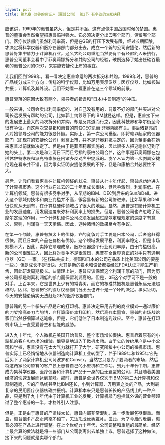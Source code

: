 ```yaml
---
layout: post
title: 第九章 硅谷的见证人（惠普公司） 第2节 有争议的生死抉择 
---
```

应该讲，1999年的惠普虽然大，但是并不强。这有点像中国战国时候的楚国。惠普的董事会当然希望把惠普搞得强大。它必须决定分出去哪个部门，保留哪个部门。医疗仪器部门虽然利润率高，但是在GE的打压下发展有限，经过长期酝酿，才决定将科学仪器和医疗仪器部门都分出去，成立一个新的公司安捷伦，然后新的惠普好集中精力于计算机行业。这么大的公司重组当然要有个有经验的人来执行，惠普公司董事会看中了菲奥莉娜拆分和并购公司的经验，破例选择了她出任硅谷最老的惠普公司的CEO，来实施安捷伦上市的事宜。

让我们回到1999年，看一看决定惠普命运的两次拆分和并购。1999年时，惠普的产品线分成三个方向：传统的科学仪器，比如万用表示波器；医疗仪器，比如核磁共振；计算机及其外设。我们不妨看一看惠普在这三个领域的前景。

惠普衰落的原因大致有两个，领导者的错误和“日本/中国制造”的冲击。

一般来讲，公司会卖出利润率低的、对自己没有用的，前景不好的部门并买进对公司长远发展有帮助的公司，比如郭士纳领导下的IBM就是这样。但是，惠普接下来的发展史上最大的两次拆分和并购，却是反其道而行之，因此科技界和华尔街至今很有争议。而这两次交易都和惠普的前任CEO凯丽·菲奥莉娜有关。事后诸葛亮的人对她领导公司的能力很是怀疑。实际上，第一次公司重组，即将赖以起家的仪器部门（即现在的安捷伦公司）剥离上市，并不是菲奥莉娜决定的，因为董事会在她来惠普以前就做决定了。但是由于是菲奥莉娜实施的，因此很多人把这笔帐记到了她的头上。第二次是和江河日下而且亏损的康柏公司合并，这件事是菲奥莉娜在包括休伊特家族和派克特家族在内诸多反对声中促成的。我个人认为第一次剥离安捷伦现在看来并不错，因为事实证明安捷伦发展的不好，但是和康柏合并必要性不大。

最后，让我们看看惠普在计算机领域的状况。惠普从七十年代起，惠普成功地进入了计算机市场。这个行业在过去的二十年里成长很快，但竞争激烈，利润率低。在计算机领域，惠普有很多竞争对手，从早期的IBM、DEC到后来的Sun和Dell。进入这个领域的技术和商业门槛并不高，很容易有新的公司挤进来。比如苹果和Dell很快就从无到有，在计算机硬件领域占了很大的地盘。显然，惠普是在赌计算机工业的发展速度，用发展速度来弥补利润率上的损失。但是，惠普公司也许忽略了反摩尔定理的作用，一个计算机硬件公司必须发展超过摩尔定理规定的速度才有意义，否则，利润将一天天萎缩。因此，这种赌博的效果至今有争议。

在第一个领域，惠普有技术上的优势，它的竞争对手主要是日本公司，后者追赶得很快，而且日本的产品在价格有优势。这个领域发展平稳，利润率稳定，但是市场规模不大，因此，卖掉它顺理成章。医疗仪器这个行业利润丰厚，由于门槛很高，新的公司很难进入，因此相对竞争不是很激烈，惠普在全世界真正的对手只有通用电器（GE）一家。（在核磁共振上，德国和日本的公司在品质上比美国公司的要差一些。）但是成长不是很快，尤其是新的技术和设备都要经过FDA认证才能生产销售，因此研发周期极长。从情理上讲，惠普应该保留这个利润丰厚的部门，因为历来公司都是剥离利润低的部门而保留利润高的。但是，GE这个对手可不是一般的对手，上百年来，它是世界上少有的常青树，而它的核磁共振机是惠普永远无法超越的。因此，惠普把它的医疗仪器部门分出去也许不是一个坏的决定。事实证明，今天的安捷伦确实无法赶超GE的医疗仪器部门。

惠普赌的另一个拳头产品是它的打印机。惠普决定采用吉列的商业模式—通过廉价的刀架挣高价刀片的钱，它打算廉价卖打印机，然后高价卖墨盒。惠普的市场战略家们当然仔细算过这笔帐，但是，它们低估了日本制造的效应。至今，惠普在打印机市场上一直受爱普生和佳能的威胁。

进入九十年代，个人微机在美国开始普及，整个市场增长很快。惠普靠着原有的小型机的客户和市场的经验，很容易地进入了微机市场。由于它的传统用户是中小公司和学校，惠普没有花太大气力就打开了大学，研究所和中小公司的微机市场。惠普实际上已经悄悄地从仪器制造向计算机工业转型了，并于1989年和1995年它先后买下了两家计算机公司阿波罗和Convex，当然它只是为了要两者的市场，然后将这两家公司原有的客户换上惠普自己的小型机和工作站。到九十年代中期，惠普成为集科学仪器、医疗仪器和计算机产品于一身的巨无霸型的公司，并且随着美国经济的快速发展而达到顶峰。那时，惠普是全世界仅次于IBM的第二大计算机和仪器制造商，它的产品线甚至比IBM还长，小到计算器、万用表之类的产品，大到最复杂的民用医疗仪器核磁共振机。计算机本来只是惠普长长的产品线上的一种产品，只是到了九十年代由于计算机工业的发展，计算机部门包括其外设的营业额超过了整个惠普的一半，才格外引人注意。

但是，正是由于惠普的产品线太长，惠普内部非常混乱，进一步发展包袱很重。而且，惠普很多产品之间毫不相干，无法形成优势互补。因此，为了今后的发展，惠普必须在产品上进行调整。在上个世纪九十年代，公司调整和重组的最简单、经济上最合算的做法就是将一些部门从公司剥离出去单独上市。惠普选择了这种做法。接下来的问题就是卖哪个部门。

